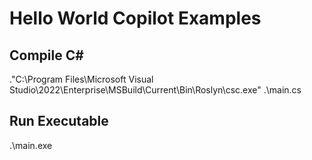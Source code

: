# Hello World Copilot Examples
## Compile C#
."C:\\Program Files\\Microsoft Visual Studio\\2022\\Enterprise\\MSBuild\\Current\\Bin\\Roslyn\\csc.exe" .\main.cs

## Run Executable
.\main.exe
